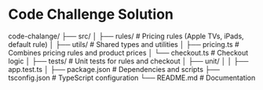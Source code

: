 # Code Challenge Solution

code-chalange/
├── src/
│   ├── rules/              # Pricing rules (Apple TVs, iPads, default rule)
│   ├── utils/              # Shared types and utilities
│   ├── pricing.ts          # Combines pricing rules and product prices
│   └── checkout.ts         # Checkout logic
│
├── tests/                  # Unit tests for rules and checkout
│   ├── unit/
│   │   ├── app.test.ts
│
├── package.json            # Dependencies and scripts
├── tsconfig.json           # TypeScript configuration
└── README.md               # Documentation


